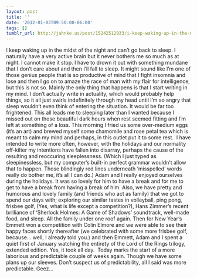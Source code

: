 ```yaml
---
layout: post
title: ''
date: '2012-01-03T09:50:00-06:00'
tags: []
tumblr_url: http://jahnke.us/post/15242512933/i-keep-waking-up-in-the-midst-of-the-night-and
---
```

I keep waking up in the midst of the night and can’t go back to sleep. I naturally have a very active brain but it never bothers me so much as at night. I cannot make it stop. I have to drown it out with something mundane that I don’t care about and then I’ll fall to sleep. It might sound like I’m one of those genius people that is so productive of mind that I fight insomnia and lose and then I go on to amaze the race of man with my flair for intelligence, but this is not so. Mainly the only thing that happens is that I start writing in my mind. I don’t actually write in actuality, which would probably help things, so it all just swirls indefinitely through my head until I’m so angry that sleep wouldn’t even think of entering the situation. It would be far too frightened. This all leads me to sleeping later than I wanted because I missed out on those beautiful dark hours when rest seemed fitting and I’m left at something of a loss. This morning I fried us some over-medium eggs (it’s an art) and brewed myself some chamomile and rose petal tea which is meant to calm my mind and perhaps, in this outlet put it to some rest. 
I have intended to write more often, however, with the holidays and our normality off-kilter my intentions have fallen into disarray, perhaps the cause of the resulting and reoccuring sleeplessness. (Which I just typed as sleepinessless, but my computer’s built-in perfect grammar wouldn’t allow that to happen. Those blindingly red lines underneath ‘misspelled’ words really do bother me, it’s all I can do.)
Adam and I really enjoyed ourselves during the holidays. It was so lovely for him to have a break and for me to get to have a break from having a break of him. Also, we have pretty and humorous and lovely family (and friends who act as family) that we got to spend our days with; exploring our similar tastes in volleyball, ping pong, frisbee golf, (Yes, what is life except a competition?), Hans Zimmer’s recent brilliance of ‘Sherlock Holmes: A Game of Shadows’ soundtrack, well-made food, and sleep. All the family under one roof again. Then for New Year’s Emmett won a competition with Colin Elmore and we were able to see their happy faces shortly thereafter (we celebrated with some more frisbee golf, because… well, I already told you.) and then Emmett, Adam and I spent a quiet first of January watching the entirety of the Lord of the Rings trilogy, extended edition. Yes, it took all day. 
Today marks the start of a more laborious and predictable couple of weeks again. Though we have some plans up our sleeves. Don’t suspect us of predictability, all I said was more predictable. Geez…
